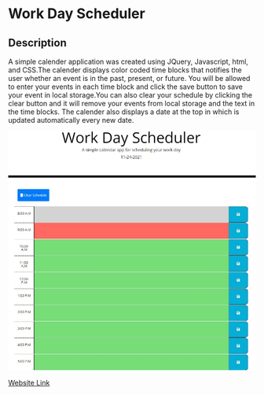 # Work Day Scheduler
## Description
A simple calender application was created using JQuery, Javascript, html, and CSS.The calender displays color coded time blocks that notifies the user whether an event is in the past, present, or future. You will be allowed to enter your events in each time block and click the save button to save your event in local storage.You can also clear your schedule by clicking the clear button and it will remove your events from local storage and the text in the time blocks. The calender also displays a date at the top in which is updated automatically every new date.

![Project Image](./assets/images/schedule.JPG)

[Website Link](https://trrgomez.github.io/Work-Day-Scheduler/)